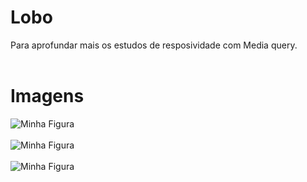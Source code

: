 # Lobo<br>
Para aprofundar mais os estudos de resposividade com Media query. <br>
<br>
# Imagens
<img src="https://github.com/StefanieSantos/Lobo/assets/115497318/905ddf2c-f71d-4f4c-b1e6-11dd5bbb3f53" alt="Minha Figura"><br><br>
<img src="https://user-images.githubusercontent.com/115497318/261872498-f6ffb2d0-e8a5-4ae4-b5a3-d9742386b943.png" alt="Minha Figura"><br><br>
<img src="https://github.com/StefanieSantos/Lobo/assets/115497318/c08ecb60-ec6c-4dc6-9d95-daea65e95208.png" alt="Minha Figura"><br><br>


